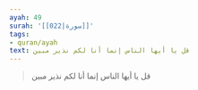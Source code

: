 ```yaml
---
ayah: 49
surah: '[[022|سورة]]'
tags:
- quran/ayah
text: قل يا أيها الناس إنما أنا لكم نذير مبين
---
```

> قل يا أيها الناس إنما أنا لكم نذير مبين
